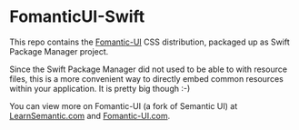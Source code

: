 # FomanticUI-Swift

This repo contains the
[Fomantic-UI](https://github.com/fomantic/fomantic-ui)
CSS distribution, packaged up as Swift Package Manager project.

Since the Swift Package Manager did not used to be able to with resource files,
this is a more convenient way to directly embed common resources
within your application.
It is pretty big though :-)

You can view more on Fomantic-UI (a fork of Semantic UI) at [LearnSemantic.com](http://www.learnsemantic.com) and [Fomantic-UI.com](https://fomantic-ui.com).
